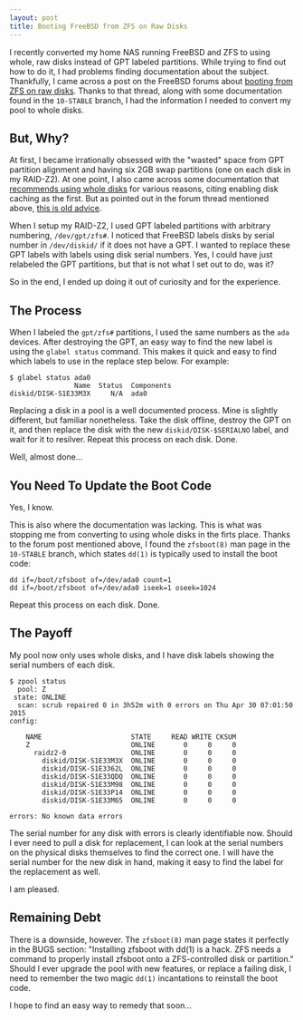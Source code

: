 ```yaml
---
layout: post
title: Booting FreeBSD from ZFS on Raw Disks
---
```


I recently converted my home NAS running FreeBSD and ZFS to using whole, raw disks instead of GPT labeled partitions. While trying to find out how to do it, I had problems finding documentation about the subject. Thankfully, I came across a post on the FreeBSD forums about [booting from ZFS on raw disks](https://forums.freebsd.org/threads/boot-from-zfs-root-on-raw-disks.50525/). Thanks to that thread, along with some documentation found in the `10-STABLE` branch, I had the information I needed to convert my pool to whole disks.

## But, Why?

At first, I became irrationally obsessed with the "wasted" space from GPT partition alignment and having six 2GB swap partitions (one on each disk in my RAID-Z2). At one point, I also came across some documentation that [recommends using whole disks](http://www.solarisinternals.com/wiki/index.php/ZFS_Best_Practices_Guide#Storage_Pools) for various reasons, citing enabling disk caching as the first. But as pointed out in the forum thread mentioned above, [this is old advice](https://lists.freebsd.org/pipermail/freebsd-questions/2013-January/248701.html).

When I setup my RAID-Z2, I used GPT labeled partitions with arbitrary numbering, `/dev/gpt/zfs#`. I noticed that FreeBSD labels disks by serial number in `/dev/diskid/` if it does not have a GPT. I wanted to replace these GPT labels with labels using disk serial numbers. Yes, I could have just relabeled the GPT partitions, but that is not what I set out to do, was it?

So in the end, I ended up doing it out of curiosity and for the experience.

## The Process

When I labeled the `gpt/zfs#` partitions, I used the same numbers as the `ada` devices. After destroying the GPT, an easy way to find the new label is using the `glabel status` command. This makes it quick and easy to find which labels to use in the replace step below. For example:

```
$ glabel status ada0
                Name  Status  Components
diskid/DISK-S1E33M3X     N/A  ada0
```

Replacing a disk in a pool is a well documented process. Mine is slightly different, but familiar nonetheless. Take the disk offline, destroy the GPT on it, and then replace the disk with the new `diskid/DISK-$SERIALNO` label, and wait for it to resilver. Repeat this process on each disk. Done.

Well, almost done...

## You Need To Update the Boot Code

Yes, I know.

This is also where the documentation was lacking. This is what was stopping me from converting to using whole disks in the firts place. Thanks to the forum post mentioned above, I found the `zfsboot(8)` man page in the `10-STABLE` branch, which states `dd(1)` is typically used to install the boot code:

```
dd if=/boot/zfsboot of=/dev/ada0 count=1
dd if=/boot/zfsboot of=/dev/ada0 iseek=1 oseek=1024
```

Repeat this process on each disk. Done.

## The Payoff

My pool now only uses whole disks, and I have disk labels showing the serial numbers of each disk.

```
$ zpool status
  pool: Z
 state: ONLINE
  scan: scrub repaired 0 in 3h52m with 0 errors on Thu Apr 30 07:01:50 2015
config:

	NAME                      STATE     READ WRITE CKSUM
	Z                         ONLINE       0     0     0
	  raidz2-0                ONLINE       0     0     0
	    diskid/DISK-S1E33M3X  ONLINE       0     0     0
	    diskid/DISK-S1E3362L  ONLINE       0     0     0
	    diskid/DISK-S1E33QDQ  ONLINE       0     0     0
	    diskid/DISK-S1E33M98  ONLINE       0     0     0
	    diskid/DISK-S1E33P14  ONLINE       0     0     0
	    diskid/DISK-S1E33M65  ONLINE       0     0     0

errors: No known data errors
```

The serial number for any disk with errors is clearly identifiable now. Should I ever need to pull a disk for replacement, I can look at the serial numbers on the physical disks themselves to find the correct one. I will have the serial number for the new disk in hand, making it easy to find the label for the replacement as well.

I am pleased.

## Remaining Debt

There is a downside, however. The `zfsboot(8)` man page states it perfectly in the BUGS section: "Installing zfsboot with dd(1) is a hack.  ZFS needs a command to properly install zfsboot onto a ZFS-controlled disk or partition." Should I ever upgrade the pool with new features, or replace a failing disk, I need to remember the two magic `dd(1)` incantations to reinstall the boot code.

I hope to find an easy way to remedy that soon...
